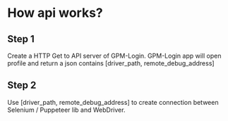 # How api works?

## Step 1
Create a HTTP Get to API server of GPM-Login. GPM-Login app will open profile and return a json contains [driver_path, remote_debug_address]

## Step 2
Use [driver_path, remote_debug_address] to create connection between Selenium / Puppeteer lib and WebDriver.